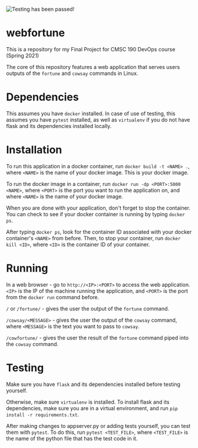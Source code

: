 ![Testing has been passed!](https://github.com/bohnerjosh/webfortune/actions/workflows/main.yml/badge.svg)

# webfortune

This is a repository for my Final Project for CMSC 190 DevOps course (Spring 2021)

The core of this repository features a web application that serves users outputs of the `fortune` and `cowsay` commands in Linux.

# Dependencies

This assumes you have `docker` installed.
In case of use of testing, this assumes you have `pytest` installed, as well as `virtualenv` if you do not have flask and its dependencies installed locally.

# Installation

To run this application in a docker container, run `docker build -t <NAME> .`, where `<NAME>` is the name of your docker image. This is your docker image.

To run the docker image in a container, run `docker run -dp <PORT>:5000 <NAME>`, where `<PORT>` is the port you want to run the application on, and where `<NAME>` is the name of your docker image.

When you are done with your application, don't forget to stop the container. You can check to see if your docker container is running by typing `docker ps`.

After typing `docker ps`, look for the container ID associated with your docker container's `<NAME>` from before. Then, to stop your container, run `docker kill <ID>`, where `<ID>` is the container ID of your container.

# Running

In a web browser - go to `http://<IP>:<PORT>` to access the web application. `<IP>` is the IP of the machine running the application, and `<PORT>` is the port from the `docker run` command before.

`/` or `/fortune/` - gives the user the output of the `fortune` command.

`/cowsay/<MESSAGE>` - gives the user the output of the `cowsay` command, where `<MESSAGE>` is the text you want to pass to `cowsay`.

`/cowfortune/` - gives the user the result of the `fortune` command piped into the `cowsay` command.

# Testing
Make sure you have `flask` and its dependencies installed before testing yourself. 

Otherwise, make sure `virtualenv` is installed. To install flask and its dependencies, make sure you are in a virtual environment, and run `pip install -r requirements.txt`.

After making changes to appserver.py or adding tests yourself, you can test them with `pytest`. To do this, run `pytest <TEST_FILE>`, where `<TEST_FILE>` is the name of the python file that has the test code in it.

